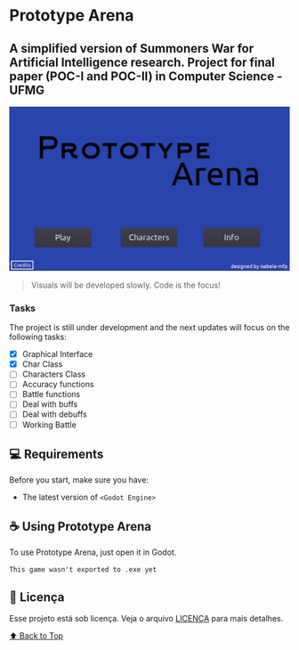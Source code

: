 # Prototype Arena

## A simplified version of Summoners War for Artificial Intelligence research. Project for final paper (POC-I and POC-II) in Computer Science - UFMG

<img src="example-image.png" alt="menu">

> Visuals will be developed slowly. Code is the focus!

### Tasks

The project is still under development and the next updates will focus on the following tasks:

- [x] Graphical Interface
- [x] Char Class
- [ ] Characters Class
- [ ] Accuracy functions
- [ ] Battle functions
- [ ] Deal with buffs
- [ ] Deal with debuffs
- [ ] Working Battle 

## 💻 Requirements

Before you start, make sure you have:

* The latest version of `<Godot Engine>`

## ☕ Using Prototype Arena

To use Prototype Arena, just open it in Godot.

```
This game wasn't exported to .exe yet
```

## 📝 Licença

Esse projeto está sob licença. Veja o arquivo [LICENÇA](LICENSE.md) para mais detalhes.

[⬆ Back to Top](#nome-do-projeto)<br>